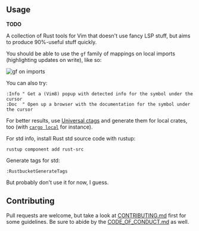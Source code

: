 ## Usage

**TODO**

A collection of Rust tools for Vim that doesn't use fancy LSP stuff, but aims to produce 90%-useful stuff quickly.

You should be able to use the `gf` family of mappings on local imports (highlighting updates on write), like so:

![gf on imports](http://i.andrewradev.com/664ca4e2d0d797f3120064a30a1cb6ea.gif)

You can also try:

``` vim
:Info " Get a (Vim8) popup with detected info for the symbol under the cursor
:Doc  " Open up a browser with the documentation for the symbol under the cursor
```

For better results, use [Universal ctags](https://ctags.io/) and generate them for local crates, too (with [`cargo local`](https://github.com/AndrewRadev/cargo-local#cargo-tags) for instance).

For std info, install Rust std source code with rustup:

```
rustup component add rust-src
```

Generate tags for std:

``` vim
:RustbucketGenerateTags
```

But probably don't use it for now, I guess.

## Contributing

Pull requests are welcome, but take a look at [CONTRIBUTING.md](https://github.com/AndrewRadev/rustbucket.vim/blob/master/CONTRIBUTING.md) first for some guidelines. Be sure to abide by the [CODE_OF_CONDUCT.md](https://github.com/AndrewRadev/rustbucket.vim/blob/master/CODE_OF_CONDUCT.md) as well.
